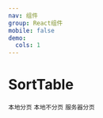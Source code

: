 ```yaml
---
nav: 组件
group: React组件
mobile: false
demo:
  cols: 1
---
```


# SortTable

<code id="local" src="./demos/demo2.tsx">本地分页</code>
<code id="local_no_page" src="./demos/demo3.tsx">本地不分页</code>
<code id="service" src="./demos/demo1.tsx">服务器分页</code>
